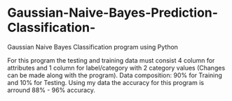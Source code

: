 # Gaussian-Naive-Bayes-Prediction-Classification-
Gaussian Naive Bayes Classification program using Python

For this program the testing and training data must consist 4 column for attributes and 1 column for label/category with 2 category values (Changes can be made along with the program).
Data composition: 90% for Training and 10% for Testing.
Using my data the accuracy for this program is arround 88% - 96% accuracy.
